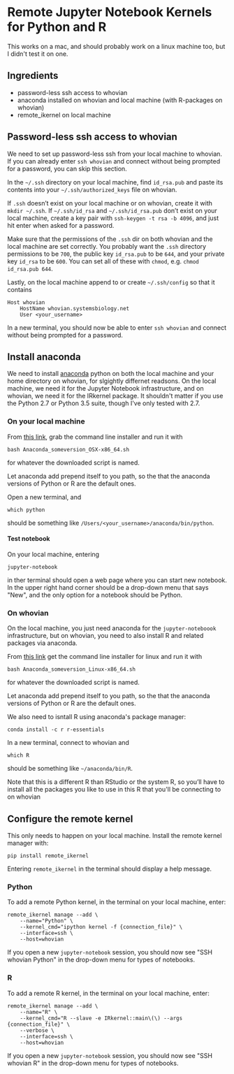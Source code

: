 # Remote Jupyter Notebook Kernels for Python and R

This works on a mac, and should probably work on a linux machine too, but I didn't test it on one. 

## Ingredients

- password-less ssh access to whovian
- anaconda installed on whovian and local machine (with R-packages on whovian)
- remote_ikernel on local machine


## Password-less ssh access to whovian

We need to set up password-less ssh from your local machine to whovian.
If you can already enter `ssh whovian` and connect without being prompted for a password, you can skip this section.

In the `~/.ssh` directory on your local machine, find `id_rsa.pub` and paste its contents into your `~/.ssh/authorized_keys` file on whovian.

If `.ssh` doesn’t exist on your local machine or on whovian, create it with `mkdir ~/.ssh`.
If `~/.ssh/id_rsa` and `~/.ssh/id_rsa.pub` don’t exist on your local machine, create a key pair with `ssh-keygen -t rsa -b 4096`, and just hit enter when asked for a password.

Make sure that the permissions of the `.ssh` dir on both whovian and the local machine are set correctly.
You probably want the `.ssh` directory permissions to be `700`,
the public key `id_rsa.pub` to be `644`, and your private key `id_rsa` to be `600`.
You can set all of these with `chmod`, e.g. `chmod id_rsa.pub 644`.

Lastly, on the local machine append to or create `~/.ssh/config` so that it contains

```
Host whovian
    HostName whovian.systemsbiology.net
    User <your_username>
```

In a new terminal, you should now be able to enter `ssh whovian` and connect without being prompted for a password.

## Install anaconda

We need to install [anaconda](https://www.continuum.io/downloads) python on both the local machine and your home directory on whovian, for slgightly differnet readsons.
On the local machine, we need it for the Jupyter Notebook infrastructure, and on whovian, we need it for the IRkernel package.
It shouldn't matter if you use the Python 2.7 or Python 3.5 suite, though I've only tested with 2.7.

### On your local machine

From [this link](https://www.continuum.io/downloads#_macosx), grab the command line installer and run it with

```
bash Anaconda_someversion_OSX-x86_64.sh
```
for whatever the downloaded script is named.

Let anaconda add prepend itself to you path, so the that the
anaconda versions of Python or R are the default ones.

Open a new terminal, and

```
which python
```
should be something like `/Users/<your_username>/anaconda/bin/python`.

#### Test notebook

On your local machine, entering

```
jupyter-notebook
```

in ther terminal should open a web page where you can start new notebook.
In the upper right hand corner should be a drop-down menu that says "New", and the only option for a notebook should be Python.

### On whovian

On the local machine, you just need anaconda for the `jupyter-noteboook` infrastructure, but on whovian, you need to also install R and related packages via anaconda.

From [this link](https://www.continuum.io/downloads#_unix) get the command line installer for linux and run it with

```
bash Anaconda_someversion_Linux-x86_64.sh
```
for whatever the downloaded script is named.

Let anaconda add prepend itself to you path, so the that the
anaconda versions of Python or R are the default ones.

We also need to isntall R using anaconda's package manager:

```
conda install -c r r-essentials
```

In a new terminal, connect to whovian and

```
which R
```
should be something like `~/anaconda/bin/R`.

Note that this is a different R than RStudio or the system R, so you’ll have to install all the packages you like to use in this R that you'll be connecting to on whovian

## Configure the remote kernel

This only needs to happen on your local machine.
Install the remote kernel manager with:

```
pip install remote_ikernel
```

Entering `remote_ikernel` in the terminal should display a help message.

### Python

To add a remote Python kernel, in the terminal on your local machine, enter:

```
remote_ikernel manage --add \
    --name="Python" \
    --kernel_cmd="ipython kernel -f {connection_file}" \
    --interface=ssh \
    --host=whovian
```

If you open a new `jupyter-notebook` session, you should now see "SSH whovian Python" in the drop-down menu for types of notebooks.

### R

To add a remote R kernel, in the terminal on your local machine, enter:

```
remote_ikernel manage --add \
    --name="R" \
    --kernel_cmd="R --slave -e IRkernel::main\(\) --args {connection_file}" \
    --verbose \
    --interface=ssh \
    --host=whovian
```

If you open a new `jupyter-notebook` session, you should now see "SSH whovian R" in the drop-down menu for types of notebooks.
